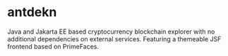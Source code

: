 # antdekn
Java and Jakarta EE based cryptocurrency blockchain explorer with no additional dependencies on external services. Featuring a themeable JSF frontend based on PrimeFaces.
